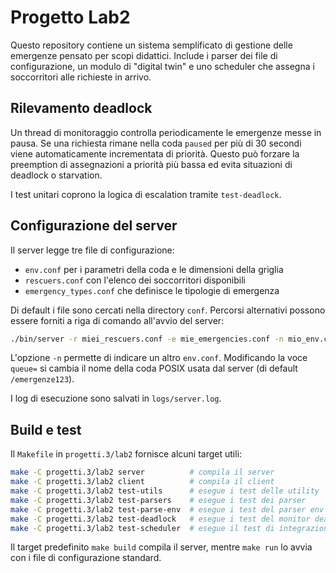 # Progetto Lab2

Questo repository contiene un sistema semplificato di gestione delle emergenze pensato per scopi didattici. Include i parser dei file di configurazione, un modulo di "digital twin" e uno scheduler che assegna i soccorritori alle richieste in arrivo.

## Rilevamento deadlock

Un thread di monitoraggio controlla periodicamente le emergenze messe in pausa. Se una richiesta rimane nella coda `paused` per più di 30 secondi viene automaticamente incrementata di priorità. Questo può forzare la preemption di assegnazioni a priorità più bassa ed evita situazioni di deadlock o starvation.

I test unitari coprono la logica di escalation tramite `test-deadlock`.

## Configurazione del server

Il server legge tre file di configurazione:

* `env.conf` per i parametri della coda e le dimensioni della griglia
* `rescuers.conf` con l'elenco dei soccorritori disponibili
* `emergency_types.conf` che definisce le tipologie di emergenza

Di default i file sono cercati nella directory `conf`. Percorsi alternativi possono essere forniti a riga di comando all'avvio del server:

```sh
./bin/server -r miei_rescuers.conf -e mie_emergencies.conf -n mio_env.conf
```

L'opzione `-n` permette di indicare un altro `env.conf`. Modificando la voce `queue=` si cambia il nome della coda POSIX usata dal server (di default `/emergenze123`).

I log di esecuzione sono salvati in `logs/server.log`.

## Build e test

Il `Makefile` in `progetti.3/lab2` fornisce alcuni target utili:

```sh
make -C progetti.3/lab2 server          # compila il server
make -C progetti.3/lab2 client          # compila il client
make -C progetti.3/lab2 test-utils      # esegue i test delle utility
make -C progetti.3/lab2 test-parsers    # esegue i test dei parser
make -C progetti.3/lab2 test-parse-env  # esegue i test del parser env
make -C progetti.3/lab2 test-deadlock   # esegue i test del monitor deadlock
make -C progetti.3/lab2 test-scheduler  # esegue il test di integrazione dello scheduler
```

Il target predefinito `make build` compila il server, mentre `make run` lo avvia con i file di configurazione standard.
